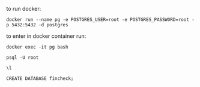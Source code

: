 to run docker:

```docker run --name pg -e POSTGRES_USER=root -e POSTGRES_PASSWORD=root -p 5432:5432 -d postgres```

to enter in docker container run:

```docker exec -it pg bash```

```psql -U root```

```\l```

```CREATE DATABASE fincheck;```